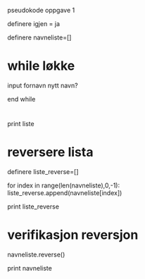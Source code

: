 pseudokode oppgave 1

definere igjen = ja

definere navneliste=[]

# while løkke
input fornavn 
nytt navn? 

end while
# 

print liste

# reversere lista
definere liste_reverse=[]

for index in range(len(navneliste),0,-1):
    liste_reverse.append(navneliste[index])

print liste_reverse

# verifikasjon reversjon
navneliste.reverse()

print navneliste
